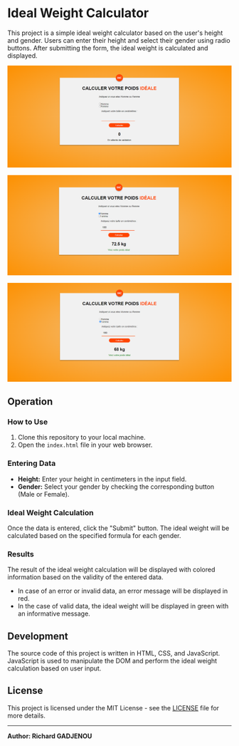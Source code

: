 # Ideal Weight Calculator

This project is a simple ideal weight calculator based on the user's height and gender. Users can enter their height and select their gender using radio buttons. After submitting the form, the ideal weight is calculated and displayed.

![Ideal Weight Calculator](Javasc/h.png)


![Case of men](Javasc/int.png )



![Case of women](Javasc/f.png)

## Operation

### How to Use

1. Clone this repository to your local machine.
2. Open the `index.html` file in your web browser.

### Entering Data

- **Height:** Enter your height in centimeters in the input field.
- **Gender:** Select your gender by checking the corresponding button (Male or Female).

### Ideal Weight Calculation

Once the data is entered, click the "Submit" button. The ideal weight will be calculated based on the specified formula for each gender.

### Results

The result of the ideal weight calculation will be displayed with colored information based on the validity of the entered data.

- In case of an error or invalid data, an error message will be displayed in red.
- In the case of valid data, the ideal weight will be displayed in green with an informative message.

## Development

The source code of this project is written in HTML, CSS, and JavaScript. JavaScript is used to manipulate the DOM and perform the ideal weight calculation based on user input.

## License

This project is licensed under the MIT License - see the [LICENSE](GPL) file for more details.

---
**Author: Richard GADJENOU**
